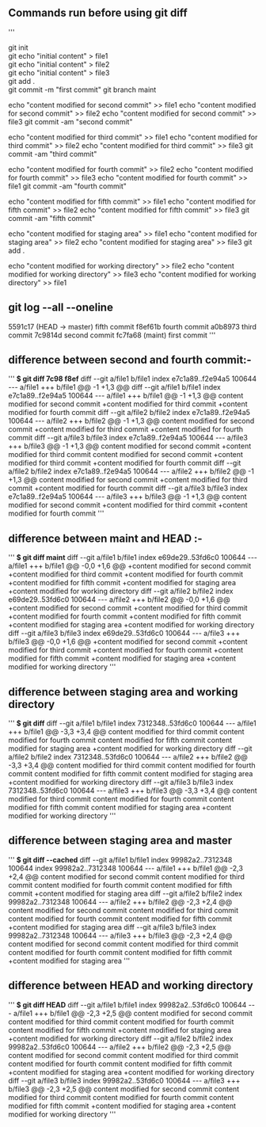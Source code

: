 <!-- =========================================================================== -->
## Commands run before using git diff          
'''                                                 
<!-- first commit and creating maint branch -->             
git init                
git echo "initial content" > file1                                                         
git echo "initial content" > file2                                                         
git echo "initial content" > file3                                                         
git add .               
git commit -m "first commit"
git branch maint
<!-- second commit  -->
echo "content modified for second commit" >> file1
echo "content modified for second commit" >> file2
echo "content modified for second commit" >> file3
git commit -am "second commit"
<!-- third commit  -->
echo "content modified for third commit" >> file1
echo "content modified for third commit" >> file2
echo "content modified for third commit" >> file3
git commit -am "third commit"
<!-- fourth commit  -->
echo "content modified for fourth commit" >> file2
echo "content modified for fourth commit" >> file3
echo "content modified for fourth commit" >> file1
git commit -am "fourth commit"
<!-- fifth commit  -->
echo "content modified for fifth commit" >> file1
echo "content modified for fifth commit" >> file2
echo "content modified for fifth commit" >> file3
git commit -am "fifth commit"
<!-- modify and adding file to stanging area -->
echo "content modified for staging area" >> file1
echo "content modified for staging area" >> file2
echo "content modified for staging area" >> file3
git add .
<!-- just modifing files but not adding to staging area -->
echo "content modified for working directory" >> file2
echo "content modified for working directory" >> file3
echo "content modified for working directory" >> file1


## git log --all --oneline
5591c17 (HEAD -> master) fifth commit
f8ef61b fourth commit
a0b8973 third commit
7c9814d second commit
fc7fa68 (maint) first commit
'''
<!-- =============================================================================== -->

## difference between second and fourth commit:-

'''
**$ git diff 7c98 f8ef**
diff --git a/file1 b/file1
index e7c1a89..f2e94a5 100644
--- a/file1
+++ b/file1
@@ -1 +1,3 @@
diff --git a/file1 b/file1
index e7c1a89..f2e94a5 100644
--- a/file1
+++ b/file1
@@ -1 +1,3 @@
 content modified for second commit
+content modified for third commit
+content modified for fourth commit
diff --git a/file2 b/file2
index e7c1a89..f2e94a5 100644
--- a/file2
+++ b/file2
@@ -1 +1,3 @@
 content modified for second commit
+content modified for third commit
+content modified for fourth commit
diff --git a/file3 b/file3
index e7c1a89..f2e94a5 100644
--- a/file3
+++ b/file3
@@ -1 +1,3 @@
 content modified for second commit
+content modified for third commit
 content modified for second commit
+content modified for third commit
+content modified for fourth commit
diff --git a/file2 b/file2
index e7c1a89..f2e94a5 100644
--- a/file2
+++ b/file2
@@ -1 +1,3 @@
 content modified for second commit
+content modified for third commit
+content modified for fourth commit
diff --git a/file3 b/file3
index e7c1a89..f2e94a5 100644
--- a/file3
+++ b/file3
@@ -1 +1,3 @@
 content modified for second commit
+content modified for third commit
+content modified for fourth commit
'''

## difference between maint and HEAD :-

'''
**$ git diff maint**
diff --git a/file1 b/file1
index e69de29..53fd6c0 100644
--- a/file1
+++ b/file1
@@ -0,0 +1,6 @@
+content modified for second commit
+content modified for third commit
+content modified for fourth commit
+content modified for fifth commit
+content modified for staging area
+content modified for working directory
diff --git a/file2 b/file2
index e69de29..53fd6c0 100644
--- a/file2
+++ b/file2
@@ -0,0 +1,6 @@
+content modified for second commit
+content modified for third commit
+content modified for fourth commit
+content modified for fifth commit
+content modified for staging area
+content modified for working directory
diff --git a/file3 b/file3
index e69de29..53fd6c0 100644
--- a/file3
+++ b/file3
@@ -0,0 +1,6 @@
+content modified for second commit
+content modified for third commit
+content modified for fourth commit
+content modified for fifth commit
+content modified for staging area
+content modified for working directory
'''

## difference between staging area and working directory
'''
**$ git diff**
diff --git a/file1 b/file1
index 7312348..53fd6c0 100644
--- a/file1
+++ b/file1
@@ -3,3 +3,4 @@ content modified for third commit
 content modified for fourth commit
 content modified for fifth commit
 content modified for staging area
+content modified for working directory
diff --git a/file2 b/file2
index 7312348..53fd6c0 100644
--- a/file2
+++ b/file2
@@ -3,3 +3,4 @@ content modified for third commit
 content modified for fourth commit
 content modified for fifth commit
 content modified for staging area
+content modified for working directory
diff --git a/file3 b/file3
index 7312348..53fd6c0 100644
--- a/file3
+++ b/file3
@@ -3,3 +3,4 @@ content modified for third commit
 content modified for fourth commit
 content modified for fifth commit
 content modified for staging area
+content modified for working directory
'''

## difference between staging area and master
'''
**$ git diff --cached**
diff --git a/file1 b/file1
index 99982a2..7312348 100644
index 99982a2..7312348 100644
--- a/file1
+++ b/file1
@@ -2,3 +2,4 @@ content modified for second commit
 content modified for third commit
 content modified for fourth commit
 content modified for fifth commit
+content modified for staging area
diff --git a/file2 b/file2
index 99982a2..7312348 100644
--- a/file2
+++ b/file2
@@ -2,3 +2,4 @@ content modified for second commit
 content modified for third commit
 content modified for fourth commit
 content modified for fifth commit
+content modified for staging area
diff --git a/file3 b/file3
index 99982a2..7312348 100644
--- a/file3
+++ b/file3
@@ -2,3 +2,4 @@ content modified for second commit
 content modified for third commit
 content modified for fourth commit
 content modified for fifth commit
+content modified for staging area
'''

## difference between HEAD and working directory
'''
**$ git diff HEAD**
diff --git a/file1 b/file1
index 99982a2..53fd6c0 100644
--- a/file1
+++ b/file1
@@ -2,3 +2,5 @@ content modified for second commit
 content modified for third commit
 content modified for fourth commit
 content modified for fifth commit
+content modified for staging area
+content modified for working directory
diff --git a/file2 b/file2
index 99982a2..53fd6c0 100644
--- a/file2
+++ b/file2
@@ -2,3 +2,5 @@ content modified for second commit
 content modified for third commit
 content modified for fourth commit
 content modified for fifth commit
+content modified for staging area
+content modified for working directory
diff --git a/file3 b/file3
index 99982a2..53fd6c0 100644
--- a/file3
+++ b/file3
@@ -2,3 +2,5 @@ content modified for second commit
 content modified for third commit
 content modified for fourth commit
 content modified for fifth commit
+content modified for staging area
+content modified for working directory
'''